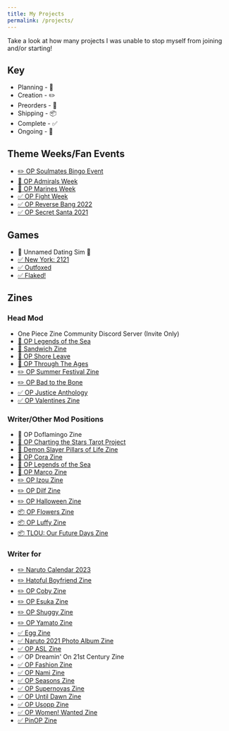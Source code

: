 ```yaml
---
title: My Projects
permalink: /projects/
---
```


Take a look at how many projects I was unable to stop myself from joining and/or starting!

## Key

* Planning - 💭
* Creation - ✏️
* Preorders - 💸
* Shipping - 📦
* Complete - ✅
* Ongoing - 🔁

## Theme Weeks/Fan Events

* [✏️ OP Soulmates Bingo Event](https://twitter.com/opsoulmates)
* [🔁 OP Admirals Week](https://twitter.com/PieceWeek)
* [🔁 OP Marines Week](https://twitter.com/marines_one)
* [✅ OP Fight Week](https://twitter.com/opfightweek)
* [✅ OP Reverse Bang 2022](https://twitter.com/ReverseBang)
* [✅ OP Secret Santa 2021](https://twitter.com/OP_SecretSanta)

## Games

* 💭 Unnamed Dating Sim 👀
* [✅ New York: 2121](https://zipcodeman.itch.io/new-york-2121)
* [✅ Outfoxed](https://zipcodeman.itch.io/outfoxed)
* [✅ Flaked!](https://zipcodeman.itch.io/flaked)

## Zines

### Head Mod

* One Piece Zine Community Discord Server (Invite Only)
* [💭 OP Legends of the Sea](https://twitter.com/opmythologyzine)
* [💭 Sandwich Zine](https://twitter.com/TheSandwichZine)
* [💭 OP Shore Leave](https://twitter.com/OpMarines)
* [💭 OP Through The Ages](https://twitter.com/opttazine)
* [✏️ OP Summer Festival Zine](https://twitter.com/summerfest_zine)
* [✏️ OP Bad to the Bone](https://twitter.com/OPBadbone)
* [✅ OP Justice Anthology](https://twitter.com/op_justicezine)
* [✅ OP Valentines Zine](https://twitter.com/opvsdayzine)


### Writer/Other Mod Positions

* 💭 OP Doflamingo Zine
* [💭 OP Charting the Stars Tarot Project](https://twitter.com/OPChartingtheStars)
* [💭 Demon Slayer Pillars of Life Zine](https://twitter.com/PillarsZine)
* [💭 OP Cora Zine](https://twitter.com/TheCorazine)
* [💭 OP Legends of the Sea](https://twitter.com/opmythologyzine)
* [💭 OP Marco Zine](https://twitter.com/opmarcozine)
* [✏️ OP Izou Zine](https://twitter.com/OPIzouZine)
* [✏️ OP Dilf Zine](https://twitter.com/opdilfzine)
* [✏️ OP Halloween Zine](https://twitter.com/OPHalloweenZine)
* [📦 OP Flowers Zine](https://twitter.com/OPFlowersZine)
* [📦 OP Luffy Zine](https://twitter.com/opluffyzine)
* [📦 TLOU: Our Future Days Zine](https://twitter.com/OurFuture_Tlou)


### Writer for

* [✏️ Naruto Calendar 2023](https://naruto-calendar.carrd.co)
* [✏️ Hatoful Boyfriend Zine](https://twitter.com/hatokare_zine)
* [✏️ OP Coby Zine](https://cobyzine.carrd.co/)
* [✏️ OP Esuka Zine](https://twitter.com/acexisuka)
* [✏️ OP Shuggy Zine](https://twitter.com/shggyzine)
* [✏️ OP Yamato Zine](https://twitter.com/YamabroZine)
* [✅ Egg Zine](https://twitter.com/aneggzine)
* [✅ Naruto 2021 Photo Album Zine](https://naruto-photo-album.tumblr.com/post/662916555865210880/naruto-photo-album-2021)
* [✅ OP ASL Zine](https://twitter.com/ASLbasedZine)
* ✅ OP Dreamin' On 21st Century Zine
* [✅ OP Fashion Zine](https://twitter.com/OPfashionzine)
* [✅ OP Nami Zine](https://twitter.com/opnamizine)
* [✅ OP Seasons Zine](https://twitter.com/OPZineProject)
* [✅ OP Supernovas Zine](https://twitter.com/OPsupernovas)
* [✅ OP Until Dawn Zine](https://twitter.com/UntilDawnOP)
* [✅ OP Usopp Zine](https://twitter.com/WomenWantedZine)
* [✅ OP Women! Wanted Zine](https://twitter.com/WomenWantedZine)
* [✅ PinOP Zine](https://twitter.com/pinopzine)
